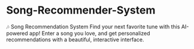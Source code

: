 # Song-Recommender-System
🎶 Song Recommendation System Find your next favorite tune with this AI-powered app! Enter a song you love, and get personalized recommendations with a beautiful, interactive interface.
